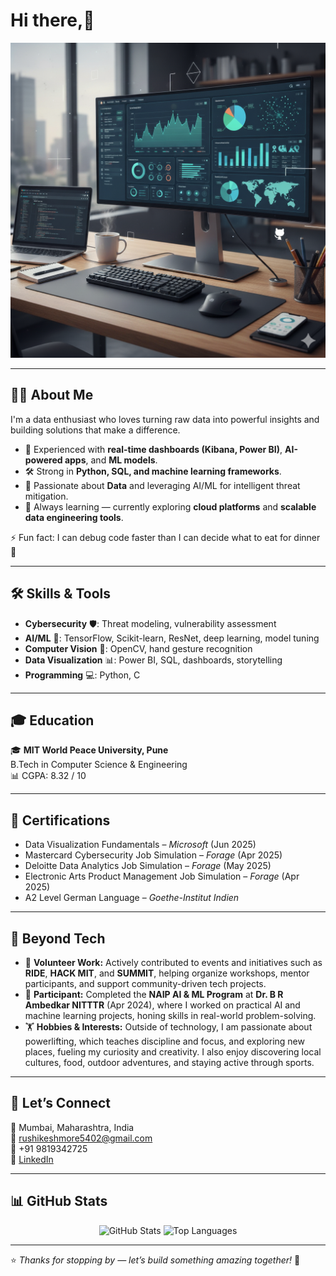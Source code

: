 # Hi there,👋  

<p align="center">
  <img src="https://github.com/Rushi5m/Rushi5m/blob/main/Gemini_Generated_Image_syw07csyw07csyw0.png" alt="Banner" width="600"/>
</p>

---

## 👨‍💻 About Me  
I'm a data enthusiast who loves turning raw data into powerful insights and building solutions that make a difference.  

- 🚀 Experienced with **real-time dashboards (Kibana, Power BI)**, **AI-powered apps**, and **ML models**.  
- 🛠️ Strong in **Python, SQL, and machine learning frameworks**.  
- 🔐 Passionate about **Data** and leveraging AI/ML for intelligent threat mitigation.  
- 🌱 Always learning — currently exploring **cloud platforms** and **scalable data engineering tools**.  

⚡ Fun fact: I can debug code faster than I can decide what to eat for dinner 🍕  

---

## 🛠️ Skills & Tools  
- **Cybersecurity** 🛡️: Threat modeling, vulnerability assessment  
- **AI/ML** 🤖: TensorFlow, Scikit-learn, ResNet, deep learning, model tuning  
- **Computer Vision** 👀: OpenCV, hand gesture recognition  
- **Data Visualization** 📊: Power BI, SQL, dashboards, storytelling  
- **Programming** 💻: Python, C  

---

## 🎓 Education  
🎓 **MIT World Peace University, Pune**  
B.Tech in Computer Science & Engineering  
📊 CGPA: 8.32 / 10  

---

## 📜 Certifications  
- Data Visualization Fundamentals – *Microsoft* (Jun 2025)  
- Mastercard Cybersecurity Job Simulation – *Forage* (Apr 2025)  
- Deloitte Data Analytics Job Simulation – *Forage* (May 2025)  
- Electronic Arts Product Management Job Simulation – *Forage* (Apr 2025)  
- A2 Level German Language – *Goethe-Institut Indien*  

---

## 🙌 Beyond Tech  
- 🤝 **Volunteer Work:** Actively contributed to events and initiatives such as **RIDE**, **HACK MIT**, and **SUMMIT**, helping organize workshops, mentor participants, and support community-driven tech projects.  
- 🎯 **Participant:** Completed the **NAIP AI & ML Program** at **Dr. B R Ambedkar NITTTR** (Apr 2024), where I worked on practical AI and machine learning projects, honing skills in real-world problem-solving. 
- 🏋️ **Hobbies & Interests:** Outside of technology, I am passionate about powerlifting, which teaches discipline and focus, and exploring new places, fueling my curiosity and creativity. I also enjoy discovering local cultures, food, outdoor adventures, and staying active through sports. 

---

## 📍 Let’s Connect  
📍 Mumbai, Maharashtra, India  
📧 [rushikeshmore5402@gmail.com](mailto:rushikeshmore5402@gmail.com)  
📱 +91 9819342725  
🔗 [LinkedIn](https://www.linkedin.com/in/rushikesh-more-14b622213/)  

---

## 📊 GitHub Stats  
<p align="center">
  <img src="https://github-readme-stats.vercel.app/api?username=rushikeshmore&show_icons=true&theme=default" alt="GitHub Stats" height="160"/>
  <img src="https://github-readme-stats.vercel.app/api/top-langs/?username=rushikeshmore&layout=compact" alt="Top Languages" height="160"/>
</p>


---

⭐️ *Thanks for stopping by — let’s build something amazing together!* 🚀
